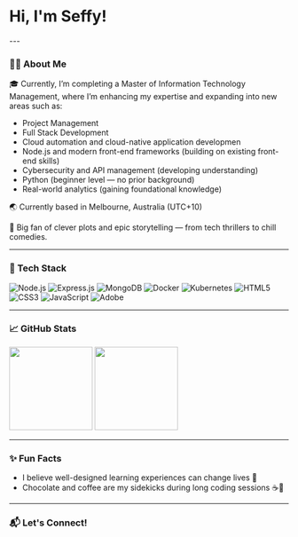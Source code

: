 
<h1 align="left">Hi, I'm Seffy!</h1>
---

### 👨‍💻 About Me

🎓 Currently, I’m completing a Master of Information Technology Management, where I’m enhancing my expertise and expanding into new areas such as:

- Project Management
- Full Stack Development
- Cloud automation and cloud-native application developmen
- Node.js and modern front-end frameworks (building on existing front-end skills)
- Cybersecurity and API management (developing understanding)
- Python (beginner level — no prior background)
- Real-world analytics (gaining foundational knowledge)
  
🌏 Currently based in Melbourne, Australia (UTC+10)  

🍿 Big fan of clever plots and epic storytelling — from tech thrillers to chill comedies.

---

### 🚀 Tech Stack

![Node.js](https://img.shields.io/badge/Node.js-339933?logo=node.js&logoColor=white)
![Express.js](https://img.shields.io/badge/Express.js-000000?logo=express&logoColor=white)
![MongoDB](https://img.shields.io/badge/MongoDB-4EA94B?logo=mongodb&logoColor=white)
![Docker](https://img.shields.io/badge/Docker-2496ED?logo=docker&logoColor=white)
![Kubernetes](https://img.shields.io/badge/Kubernetes-326CE5?logo=kubernetes&logoColor=white)
![HTML5](https://img.shields.io/badge/HTML5-E34F26?logo=html5&logoColor=white)
![CSS3](https://img.shields.io/badge/CSS3-1572B6?logo=css3&logoColor=white)
![JavaScript](https://img.shields.io/badge/JavaScript-F7DF1E?logo=javascript&logoColor=black)
![Adobe](https://img.shields.io/badge/Adobe_CC-FF0000?logo=adobecreativecloud&logoColor=white)

---

### 📈 GitHub Stats

<p align="left">
  <img src="https://github-readme-stats.vercel.app/api?username=seffy&show_icons=true&theme=tokyonight" height="150px" />
  <img src="https://github-readme-stats.vercel.app/api/top-langs/?username=seffy&layout=compact&theme=tokyonight" height="150px" />
</p>

---

### ✨ Fun Facts

- I believe well-designed learning experiences can change lives 🌱  
- Chocolate and coffee are my sidekicks during long coding sessions ☕🍫


---

### 📬 Let's Connect!
